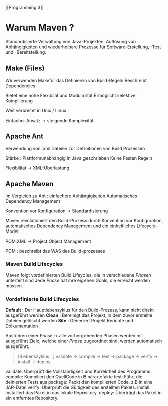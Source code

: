 [[Programming 3]]
# Warum Maven ? 
Standardisierte Verwaltung von Java-Projekten, Auflösung von Abhängigkeiten und wiederholbare Prozesse für Software-Erstellung, -Test und -Bereitstellung.

## Make (Files)
Wir verwenden Makefür das Definieren von Build-Regeln 
Beschreibt Dependencies 

Bietet eine hohe Flexibilät und Modularität 
Ermöglicht selektive Kompilierung 

Weit verbreitet in Unix / Linux 

Einfacher Ansatz → steigende Komplexität

## Apache Ant 
Verwendung von .xml Dateien zur Definitionen von Build Prozessen 

Stärke : Plattformunabhängig in Java geschrieben 
Keine Festen Regeln 

Flexibilität → XML-Überlastung

## Apache Maven 
Im Vergleich zu Ant : einfachere Abhängigkeiten 
Automatisches Dependency Management 

Konvention vor Konfiguration → Standardisierung


Maven revolutioniert den Build-Prozess durch Konvention vor Konfiguration, automatisches Dependency Management und ein einheitliches Lifecycle-Modell.

POM.XML -> Project Object Management 

POM : beschreibt das WAS des Build-prozesses 

### Maven Build Lifecycles 
Maven folgt vordefinierten Build Lifeycles, die in verschiedene *Phasen* unterteitl sind 
Jede *Phase* hat ihre eigenen Goals, die erreicht werden müssen. 


### Vordefinierte Build Lifecycles 

**Default** : Der Hauptlebensyklus für den Build-Prozess, kann nicht direkt ausgeführt werden 
**Clean** : Bereinigt das Projekt, in dem zuvor erstellte Dateien gelöscht werden 
**Site** : Generiert Projekt Berichte und Dolkumentation 

Ausführen einer Phase -> alle vorhergehenden Phasen werden mit ausgeführt 
Ziele, welche einer *Phase* zugeordnet sind, werden automatisch ausgeführt. 

>[!Lebenszyklus : ]
>validate -> compile -> test -> package -> verify  -> install -> deploy 

validate:
	Überprüft die Vollständigkeit und Korrektheit des Programms 
compile:
	Kompiliert den QuellCode in Binärartefakte
test:
	Führt die deinierten Tests aus
package:
	Packt den kompilierten Code, z.B in eine JAR-Datei
verify:
	Überprüft die Gültigkeit des erstellten Pakets.
install:
	Installiert das Paket in das lokale Repository.
deploy:
	Überträgt das Paket in ein entferntes Repository.








